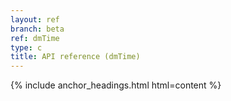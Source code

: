 ```yaml
---
layout: ref
branch: beta
ref: dmTime
type: c
title: API reference (dmTime)
---
```

{% include anchor_headings.html html=content %}
